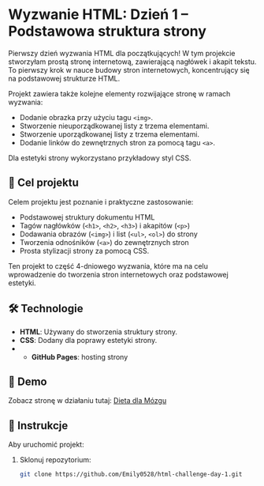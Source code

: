# Wyzwanie HTML: Dzień 1 – Podstawowa struktura strony

Pierwszy dzień wyzwania HTML dla początkujących! W tym projekcie stworzyłam prostą stronę internetową, zawierającą nagłówek i akapit tekstu. To pierwszy krok w nauce budowy stron internetowych, koncentrujący się na podstawowej strukturze HTML.

Projekt zawiera także kolejne elementy rozwijające stronę w ramach wyzwania:

- Dodanie obrazka przy użyciu tagu `<img>`.
- Stworzenie nieuporządkowanej listy z trzema elementami.
- Stworzenie uporządkowanej listy z trzema elementami.
- Dodanie linków do zewnętrznych stron za pomocą tagu `<a>`.

Dla estetyki strony wykorzystano przykładowy styl CSS.

## 🎯 Cel projektu

Celem projektu jest poznanie i praktyczne zastosowanie:

- Podstawowej struktury dokumentu HTML
- Tagów nagłówków (`<h1>`, `<h2>`, `<h3>`) i akapitów (`<p>`)
- Dodawania obrazów (`<img>`) i list (`<ul>`, `<ol>`) do strony
- Tworzenia odnośników (`<a>`) do zewnętrznych stron
- Prosta stylizacji strony za pomocą CSS.

Ten projekt to część 4-dniowego wyzwania, które ma na celu wprowadzenie do tworzenia stron internetowych oraz podstawowej estetyki.

## 🛠️ Technologie

- **HTML**: Używany do stworzenia struktury strony.
- **CSS**: Dodany dla poprawy estetyki strony.
- - **GitHub Pages**: hosting strony

## 🔗 Demo

Zobacz stronę w działaniu tutaj: [Dieta dla Mózgu](https://twojanazwa.github.io/nazwa-projektu/)

## 📝 Instrukcje

Aby uruchomić projekt:

1. Sklonuj repozytorium:
   ```bash
   git clone https://github.com/Emily0528/html-challenge-day-1.git
   ```
